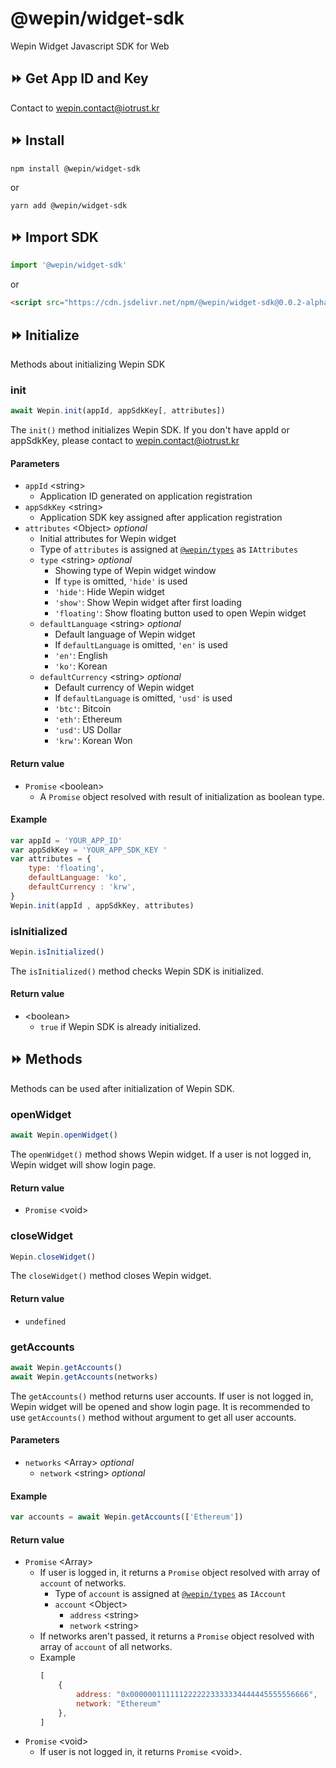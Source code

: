 # @wepin/widget-sdk
Wepin Widget Javascript SDK for Web

## :fast_forward: Get App ID and Key 
Contact to wepin.contact@iotrust.kr
## :fast_forward: Install
```
npm install @wepin/widget-sdk
```
or
```
yarn add @wepin/widget-sdk
```
## :fast_forward: Import SDK
```javascript
import '@wepin/widget-sdk'
```
or
```html
<script src="https://cdn.jsdelivr.net/npm/@wepin/widget-sdk@0.0.2-alpha/dist/wepin-widget-sdk.js" defer async></script>
```

## :fast_forward: Initialize 
Methods about initializing Wepin SDK
### init
```javascript
await Wepin.init(appId, appSdkKey[, attributes])
```
The `init()` method initializes Wepin SDK. If you don't have appId or appSdkKey, please contact to wepin.contact@iotrust.kr
#### Parameters
- `appId` \<string>
  - Application ID generated on application registration
- `appSdkKey` \<string>
  - Application SDK key assigned after application registration
- `attributes` \<Object> *optional*
  - Initial attributes for Wepin widget
  - Type of `attributes` is assigned at [`@wepin/types`](https://github.com/WepinWallet/wepin-js-sdk-types) as `IAttributes`
  - `type` \<string> *optional*
    - Showing type of Wepin widget window
    - If `type` is omitted, `'hide'` is used
    - `'hide'`: Hide Wepin widget
    - `'show'`: Show Wepin widget after first loading
    - `'floating'`: Show floating button used to open Wepin widget
  - `defaultLanguage` \<string> *optional*
    - Default language of Wepin widget
    - If `defaultLanguage` is omitted, `'en'` is used
    - `'en'`: English
    - `'ko'`: Korean
  - `defaultCurrency` \<string> *optional*
    - Default currency of Wepin widget
    - If `defaultLanguage` is omitted, `'usd'` is used
    - `'btc'`: Bitcoin
    - `'eth'`: Ethereum
    - `'usd'`: US Dollar
    - `'krw'`: Korean Won
#### Return value
- `Promise` \<boolean>
  - A `Promise` object resolved with result of initialization as boolean type.
#### Example
```javascript
var appId = 'YOUR_APP_ID'
var appSdkKey = 'YOUR_APP_SDK_KEY '
var attributes = {
	type: 'floating',
	defaultLanguage: 'ko',
	defaultCurrency : 'krw',
}
Wepin.init(appId , appSdkKey, attributes)
```

### isInitialized
```javascript
Wepin.isInitialized()
```
The `isInitialized()` method checks Wepin SDK is initialized.

#### Return value
- \<boolean>
  - `true` if Wepin SDK is already initialized.

## :fast_forward: Methods
Methods can be used after initialization of Wepin SDK.
### openWidget
```javascript
await Wepin.openWidget()
```
The `openWidget()` method shows Wepin widget. If a user is not logged in, Wepin widget will show login page. 
#### Return value
- `Promise` \<void>

### closeWidget
```javascript
Wepin.closeWidget()
```
The `closeWidget()` method closes Wepin widget.
#### Return value
- `undefined`

### getAccounts
```javascript
await Wepin.getAccounts()
await Wepin.getAccounts(networks)
```
The `getAccounts()` method returns user accounts. If user is not logged in, Wepin widget will be opened and show login page. It is recommended to use `getAccounts()` method without argument to get all user accounts.
#### Parameters
- `networks` \<Array> *optional*
  - `network` \<string> *optional*
#### Example
```javascript
var accounts = await Wepin.getAccounts(['Ethereum'])
```
#### Return value
- `Promise` \<Array>
  - If user is logged in, it returns a `Promise` object resolved with array of `account` of networks.
    - Type of `account` is assigned at [`@wepin/types`](https://github.com/WepinWallet/wepin-js-sdk-types) as `IAccount`
    - `account` \<Object>
      - `address` \<string>
      - `network` \<string>
  - If networks aren't passed, it returns a `Promise` object resolved with array of `account` of all networks.
  - Example
    ```javascript
    [
	    {
		    address: "0x0000001111112222223333334444445555556666",
		    network: "Ethereum"
	    },
    ]
    ```
- `Promise` \<void>
  - If user is not logged in, it returns `Promise` \<void>.
